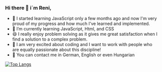 ### Hi there 👋  i´m Reni,
- 🔭 I started learning JavaScript only a few months ago and now I'm very proud of my progress 
and how much I've learned and implemented. 
- 🌱 I’m currently learning JavaScript, Html, and CSS
- 😄 I really enjoy problem solving as it gives me great satisfaction when I find a solution to a complex problem.
- 👯 I am very excited about coding and I want to work with
people who are equally passionate about this discipline!
- 💬 You can contact me in German, English or even Hungarian

[![Top Langs](https://github-readme-stats.vercel.app/api/top-langs/?username=ReniIrinyi&lnags_count=8&bg_color=DEG,COLOR1,COLOR2,COLOR3...COLOR10)](https://github.com/anuraghazra/github-readme-stats)

